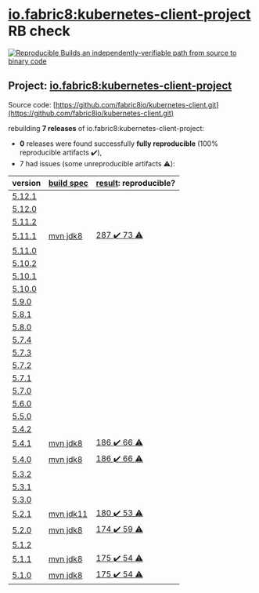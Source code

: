 [io.fabric8:kubernetes-client-project](https://search.maven.org/artifact/io.fabric8/kubernetes-client-project/) RB check
=======

[![Reproducible Builds](https://reproducible-builds.org/images/logos/rb.svg) an independently-verifiable path from source to binary code](https://reproducible-builds.org/)

## Project: [io.fabric8:kubernetes-client-project](https://search.maven.org/artifact/io.fabric8/kubernetes-client-project/)

Source code: [https://github.com/fabric8io/kubernetes-client.git](https://github.com/fabric8io/kubernetes-client.git)

rebuilding **7 releases** of io.fabric8:kubernetes-client-project:
- **0** releases were found successfully **fully reproducible** (100% reproducible artifacts :heavy_check_mark:),
- 7 had issues (some unreproducible artifacts :warning:):

| version | [build spec](BUILDSPEC.md) | [result](https://reproducible-builds.org/docs/jvm/): reproducible? |
| -- | --------- | ------ |
| [5.12.1](https://search.maven.org/artifact/io.fabric8/docker-maven-plugin/5.12.1/pom) | | |
| [5.12.0](https://search.maven.org/artifact/io.fabric8/docker-maven-plugin/5.12.0/pom) | | |
| [5.11.2](https://search.maven.org/artifact/io.fabric8/docker-maven-plugin/5.11.2/pom) | | |
| [5.11.1](https://search.maven.org/artifact/io.fabric8/kubernetes-client-project/5.11.1/pom) | [mvn jdk8](kubernetes-client-5.11.1.buildspec) | [287 :heavy_check_mark:  73 :warning:](kubernetes-client-project-5.11.1.buildcompare) |
| [5.11.0](https://search.maven.org/artifact/io.fabric8/kubernetes-client-project/5.11.0/pom) | | |
| [5.10.2](https://search.maven.org/artifact/io.fabric8/kubernetes-client-project/5.10.2/pom) | | |
| [5.10.1](https://search.maven.org/artifact/io.fabric8/kubernetes-client-project/5.10.1/pom) | | |
| [5.10.0](https://search.maven.org/artifact/io.fabric8/kubernetes-client-project/5.10.0/pom) | | |
| [5.9.0](https://search.maven.org/artifact/io.fabric8/kubernetes-client-project/5.9.0/pom) | | |
| [5.8.1](https://search.maven.org/artifact/io.fabric8/kubernetes-client-project/5.8.1/pom) | | |
| [5.8.0](https://search.maven.org/artifact/io.fabric8/kubernetes-client-project/5.8.0/pom) | | |
| [5.7.4](https://search.maven.org/artifact/io.fabric8/kubernetes-client-project/5.7.4/pom) | | |
| [5.7.3](https://search.maven.org/artifact/io.fabric8/kubernetes-client-project/5.7.3/pom) | | |
| [5.7.2](https://search.maven.org/artifact/io.fabric8/kubernetes-client-project/5.7.2/pom) | | |
| [5.7.1](https://search.maven.org/artifact/io.fabric8/kubernetes-client-project/5.7.1/pom) | | |
| [5.7.0](https://search.maven.org/artifact/io.fabric8/kubernetes-client-project/5.7.0/pom) | | |
| [5.6.0](https://search.maven.org/artifact/io.fabric8/kubernetes-client-project/5.6.0/pom) | | |
| [5.5.0](https://search.maven.org/artifact/io.fabric8/kubernetes-client-project/5.5.0/pom) | | |
| [5.4.2](https://search.maven.org/artifact/io.fabric8/kubernetes-client-project/5.4.2/pom) | | |
| [5.4.1](https://search.maven.org/artifact/io.fabric8/kubernetes-client-project/5.4.1/pom) | [mvn jdk8](kubernetes-client-5.4.1.buildspec) | [186 :heavy_check_mark:  66 :warning:](kubernetes-client-project-5.4.1.buildcompare) |
| [5.4.0](https://search.maven.org/artifact/io.fabric8/kubernetes-client-project/5.4.0/pom) | [mvn jdk8](kubernetes-client-5.4.0.buildspec) | [186 :heavy_check_mark:  66 :warning:](kubernetes-client-project-5.4.0.buildcompare) |
| [5.3.2](https://search.maven.org/artifact/io.fabric8/kubernetes-client-project/5.3.2/pom) | | |
| [5.3.1](https://search.maven.org/artifact/io.fabric8/kubernetes-client-project/5.3.1/pom) | | |
| [5.3.0](https://search.maven.org/artifact/io.fabric8/kubernetes-client-project/5.3.0/pom) | | |
| [5.2.1](https://search.maven.org/artifact/io.fabric8/kubernetes-client-project/5.2.1/pom) | [mvn jdk11](kubernetes-client-5.2.1.buildspec) | [180 :heavy_check_mark:  53 :warning:](kubernetes-client-project-5.2.1.buildcompare) |
| [5.2.0](https://search.maven.org/artifact/io.fabric8/kubernetes-client-project/5.2.0/pom) | [mvn jdk8](kubernetes-client-5.2.0.buildspec) | [174 :heavy_check_mark:  59 :warning:](kubernetes-client-project-5.2.0.buildcompare) |
| [5.1.2](https://search.maven.org/artifact/io.fabric8/kubernetes-client-project/5.1.2/pom) | | |
| [5.1.1](https://search.maven.org/artifact/io.fabric8/kubernetes-client-project/5.1.1/pom) | [mvn jdk8](kubernetes-client-5.1.1.buildspec) | [175 :heavy_check_mark:  54 :warning:](kubernetes-client-project-5.1.1.buildcompare) |
| [5.1.0](https://search.maven.org/artifact/io.fabric8/kubernetes-client-project/5.1.0/pom) | [mvn jdk8](kubernetes-client-5.1.0.buildspec) | [175 :heavy_check_mark:  54 :warning:](kubernetes-client-project-5.1.0.buildcompare) |
